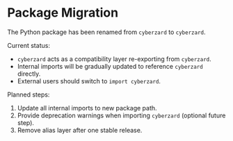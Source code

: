 # Package Migration

The Python package has been renamed from `cyberzard` to `cyberzard`.

Current status:
- `cyberzard` acts as a compatibility layer re-exporting from `cyberzard`.
- Internal imports will be gradually updated to reference `cyberzard` directly.
- External users should switch to `import cyberzard`.

Planned steps:
1. Update all internal imports to new package path.
2. Provide deprecation warnings when importing `cyberzard` (optional future step).
3. Remove alias layer after one stable release.
